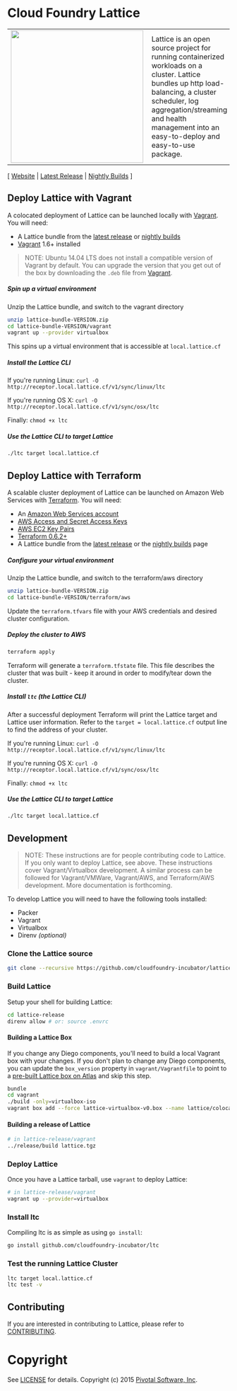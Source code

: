 # Cloud Foundry Lattice

<table width="100%" border="0">
  <tr>
    <td>
      <a href="http://lattice.cf"><img src="https://raw.githubusercontent.com/cloudfoundry-incubator/lattice-release/master/lattice.png" align="left" width="300px" ></a>
    </td>
    <td>Lattice is an open source project for running containerized workloads on a cluster. Lattice bundles up http load-balancing, a cluster scheduler, log aggregation/streaming and health management into an easy-to-deploy and easy-to-use package.
    </td>
  </tr>
</table>

[ [Website](http://lattice.cf) | [Latest Release](https://github.com/cloudfoundry-incubator/lattice-release/releases/latest) | [Nightly Builds](https://lattice.s3.amazonaws.com/nightly/index.html) ]

## Deploy Lattice with Vagrant

A colocated deployment of Lattice can be launched locally with [Vagrant](https://vagrantup.com/). You will need:

* A Lattice bundle from the [latest release](https://github.com/cloudfoundry-incubator/lattice-release/releases/latest) or [nightly builds](https://lattice.s3.amazonaws.com/nightly/index.html)
* [Vagrant](https://vagrantup.com/) 1.6+ installed

> NOTE: Ubuntu 14.04 LTS does not install a compatible version of Vagrant by default. You can upgrade the version that you get out of the box by downloading the `.deb` file from [Vagrant](http://www.vagrantup.com/downloads.html).

##### Spin up a virtual environment

Unzip the Lattice bundle, and switch to the vagrant directory

```bash
unzip lattice-bundle-VERSION.zip
cd lattice-bundle-VERSION/vagrant
vagrant up --provider virtualbox
```

This spins up a virtual environment that is accessible at `local.lattice.cf`

##### Install the Lattice CLI

If you're running Linux: `curl -O http://receptor.local.lattice.cf/v1/sync/linux/ltc`

If you're running OS X: `curl -O http://receptor.local.lattice.cf/v1/sync/osx/ltc`

Finally: `chmod +x ltc`

##### Use the Lattice CLI to target Lattice

```bash
./ltc target local.lattice.cf
```

## Deploy Lattice with Terraform

A scalable cluster deployment of Lattice can be launched on Amazon Web Services with [Terraform](https://www.terraform.io). You will need:

* An [Amazon Web Services account](http://aws.amazon.com/)
* [AWS Access and Secret Access Keys](http://docs.aws.amazon.com/AWSSimpleQueueService/latest/SQSGettingStartedGuide/AWSCredentials.html)
* [AWS EC2 Key Pairs](http://docs.aws.amazon.com/AWSEC2/latest/UserGuide/ec2-key-pairs.html)
* [Terraform 0.6.2+](https://www.terraform.io/intro/getting-started/install.html)
* A Lattice bundle from the [latest release](https://github.com/cloudfoundry-incubator/lattice-release/releases/latest) or the [nightly builds](https://lattice.s3.amazonaws.com/nightly/index.html) page

##### Configure your virtual environment

Unzip the Lattice bundle, and switch to the terraform/aws directory

```bash
unzip lattice-bundle-VERSION.zip
cd lattice-bundle-VERSION/terraform/aws
```

Update the `terraform.tfvars` file with your AWS credentials and desired cluster configuration.

##### Deploy the cluster to AWS

```bash
terraform apply
```

Terraform will generate a `terraform.tfstate` file.  This file describes the cluster that was built - keep it around in order to modify/tear down the cluster.

##### Install `ltc` (the Lattice CLI)

After a successful deployment Terraform will print the Lattice target and Lattice user information. Refer to the `target = local.lattice.cf` output line to find the address of your cluster.

If you're running Linux: `curl -O http://receptor.local.lattice.cf/v1/sync/linux/ltc`

If you're running OS X: `curl -O http://receptor.local.lattice.cf/v1/sync/osx/ltc`

Finally: `chmod +x ltc`

##### Use the Lattice CLI to target Lattice

```bash
./ltc target local.lattice.cf
```

## Development

> NOTE: These instructions are for people contributing code to Lattice. If you only want to deploy Lattice, see above.
> These instructions cover Vagrant/Virtualbox development.
> A similar process can be followed for Vagrant/VMWare, Vagrant/AWS, and Terraform/AWS development. More documentation is forthcoming.

To develop Lattice you will need to have the following tools installed:

- Packer
- Vagrant
- Virtualbox
- Direnv _(optional)_

### Clone the Lattice source

```bash
git clone --recursive https://github.com/cloudfoundry-incubator/lattice-release.git
```

### Build Lattice

Setup your shell for building Lattice:

```bash
cd lattice-release
direnv allow # or: source .envrc
```

#### Building a Lattice Box

If you change any Diego components, you'll need to build a local Vagrant box with your changes.
If you don't plan to change any Diego components, you can update the `box_version` property
in `vagrant/Vagrantfile` to point to a [pre-built Lattice box on Atlas](https://atlas.hashicorp.com/lattice/boxes/colocated)
and skip this step.

```bash
bundle
cd vagrant
./build -only=virtualbox-iso
vagrant box add --force lattice-virtualbox-v0.box --name lattice/colocated
```

#### Building a release of Lattice

```bash
# in lattice-release/vagrant
../release/build lattice.tgz
```

### Deploy Lattice

Once you have a Lattice tarball, use `vagrant` to deploy Lattice:

```bash
# in lattice-release/vagrant
vagrant up --provider=virtualbox
```

### Install ltc

Compiling ltc is as simple as using `go install`:

```bash
go install github.com/cloudfoundry-incubator/ltc
```

### Test the running Lattice Cluster

```bash
ltc target local.lattice.cf
ltc test -v
```

## Contributing

If you are interested in contributing to Lattice, please refer to [CONTRIBUTING](CONTRIBUTING.md).

# Copyright

See [LICENSE](LICENSE) for details.
Copyright (c) 2015 [Pivotal Software, Inc](http://www.pivotal.io/).
